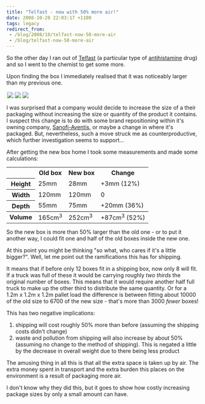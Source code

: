 ```yaml
---
title: "Telfast - now with 50% more air!"
date: 2008-10-28 22:03:17 +1100
tags: legacy
redirect_from:
 - /blog/2008/10/telfast-now-50-more-air
 - /blog/telfast-now-50-more-air
---
```


So the other day I ran out of <a href="http://en.wikipedia.org/wiki/Telfast">Telfast</a> (a particular type of <a href="http://en.wikipedia.org/wiki/Antihistamine">antihistamine</a> drug) and so I went to the chemist to get some more.

Upon finding the box I immediately realised that it was noticeably larger than my previous one.

<div><div><a style="float:left; padding: 2px" href="http://picasaweb.google.com/lh/photo/qvulvKyQWgXluqfD2RxkKg?authkey=6eR_-83Vzps"><img src="http://lh5.ggpht.com/calebbrown01/SQbv62bHdcI/AAAAAAAAD7o/6V2wr3JdEak/s144/IMG_2734.JPG" /></a><a style="float:left; padding: 2px" href="http://picasaweb.google.com/lh/photo/i2Iigo--SA2ynNPy_sjqDw?authkey=6eR_-83Vzps"><img src="http://lh6.ggpht.com/calebbrown01/SQbwAOIHnNI/AAAAAAAAD7w/VuHhNCjs4UA/s144/IMG_2738.JPG" /></a><a style="float:left; padding: 2px" href="http://picasaweb.google.com/lh/photo/phYLAVmkHnzdZQPh3IgZdQ?authkey=6eR_-83Vzps"><img src="http://lh4.ggpht.com/calebbrown01/SQbv5HMhSnI/AAAAAAAAD7g/aGXfMkSjX0A/s144/IMG_2731.JPG" /></a></div><div style="clear:both"></div></div>

I was surprised that a company would decide to increase the size of a their packaging without increasing the size or quantity of the product it contains. I suspect this change is to do with some brand repositioning within it's owning company, <a href="http://en.wikipedia.org/wiki/Sanofi-Aventis">Sanofi-Aventis</a>, or maybe a change in where it's packaged. But, nevertheless, such a move struck me as counterproductive, which further investigation seems to support...

After getting the new box home I took some measurements and made some calculations:
<table style="margin: 0px auto; border: none"><tr><td></td><th>Old box</th><th>New box</th><th>Change</th></tr><tr><th>Height</th><td>25mm</th><td>28mm</td><td>+3mm (12%)</td></tr><tr><th>Width</th><td>120mm</td><td>120mm</td><td>0</td></tr><tr><th>Depth</th><td>55mm</td><td>75mm</td><td>+20mm (36%)</td></tr><tr style="border-top:1px solid black"><th>Volume</th><td>165cm<sup>3</sup></td><td>252cm<sup>3</sup></td><td>+87cm<sup>3</sup> (52%)</td></tr></table>


So the new box is more than 50% larger than the old one - or to put it another way, I could fit one and half of the old boxes inside the new one.

At this point you might be thinking "so what, who cares if it's a little bigger?". Well, let me point out the ramifications this has for shipping.

It means that if before only 12 boxes fit in a shipping box, now only 8 will fit. If a truck was full of these it would be carrying roughly <i>two thirds</i> the original number of boxes. This means that it would require another half full truck to make up the other third to distribute the same quantity. Or for a 1.2m x 1.2m x 1.2m pallet load the difference is between fitting about 10000 of the old size to 6700 of the new size - that's more than 3000 <i>fewer</i> boxes!

This has two negative implications:<ol style="padding-top:0;margin-top:0"><li>shipping will cost roughly 50% more than before (assuming the shipping costs didn't change)</li><li>waste and pollution from shipping will also increase by about 50% (assuming no change to the method of shipping). This is negated a little by the decrease in overall weight due to there being less product</li></ol>

The amusing thing in all this is that all the extra space is taken up by air. The extra money spent in transport and the extra burden this places on the environment is a result of packaging more air. 

I don't know why they did this, but it goes to show how costly increasing package sizes by only a small amount can have.<!--break-->
